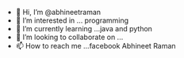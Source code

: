 - 👋 Hi, I’m @abhineetraman
- 👀 I’m interested in ... programming 
- 🌱 I’m currently learning ...java and python
- 💞️ I’m looking to collaborate on ...
- 📫 How to reach me ...facebook Abhineet Raman

<!---
abhineetraman/abhineetraman is a ✨ special ✨ repository because its `README.md` (this file) appears on your GitHub profile.
You can click the Preview link to take a look at your changes.
--->
